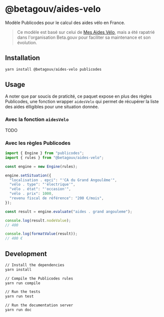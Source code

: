 # @betagouv/aides-velo

Modèle Publicodes pour le calcul des aides vélo en France.

> Ce modèle est basé sur celui de [Mes Aides Vélo](https://mesaidesvelo.fr/),
> mais a été rapatrié dans l'organisation Beta.gouv pour faciliter sa
> maintenance et son évolution.

## Installation

```sh
yarn install @betagouv/aides-velo publicodes
```

## Usage

A noter que par soucis de praticité, ce paquet expose en plus des règles
Publicodes, une fonction wrapper `aidesVelo` qui permet de récupérer la liste
des aides élligibles pour une situation donnée.

### Avec la fonction `aidesVelo`

TODO

### Avec les règles Publicodes

```typescript
import { Engine } from "publicodes";
import { rules } from "@betagouv/aides-velo";

const engine = new Engine(rules);

engine.setSituation({
  "localisation . epci": "'CA du Grand Angoulême'",
  "vélo . type": "'électrique'",
  "vélo . état": "'occasion'",
  "vélo . prix": 1000,
  "revenu fiscal de référence": "200 €/mois",
});

const result = engine.evaluate("aides . grand angouleme");

console.log(result.nodeValue);
// 400

console.log(formatValue(result));
// 400 €
```

## Development

```sh
// Install the dependencies
yarn install

// Compile the Publicodes rules
yarn run compile

// Run the tests
yarn run test

// Run the documentation server
yarn run doc
```
